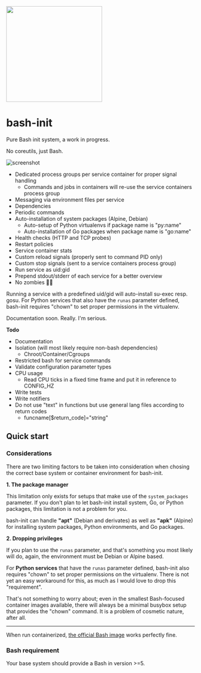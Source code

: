 <img src="https://user-images.githubusercontent.com/2972950/216524472-0b9d50fb-6b36-41e2-8ce0-fa84a537fc45.svg" width="256">

# bash-init

Pure Bash init system, a work in progress.

No coreutils, just Bash.

![screenshot](https://user-images.githubusercontent.com/2972950/216527938-3cd07b6f-e9c5-4d9a-8176-04ef785babfd.png)

- Dedicated process groups per service container for proper signal handling
  - Commands and jobs in containers will re-use the service containers process group
- Messaging via environment files per service
- Dependencies
- Periodic commands
- Auto-installation of system packages (Alpine, Debian)
  - Auto-setup of Python virtualenvs if package name is "py:name"
  - Auto-installation of Go packages when package name is "go:name"
- Health checks (HTTP and TCP probes)
- Restart policies
- Service container stats
- Custom reload signals (properly sent to command PID only)
- Custom stop signals (sent to a service containers process group)
- Run service as uid:gid
- Prepend stdout/stderr of each service for a better overview
- No zombies 🧟‍♂️

Running a service with a predefined uid/gid will auto-install su-exec resp. gosu.
For Python services that also have the `runas` parameter defined, bash-init requires "chown" to set proper permissions in the virtualenv.

Documentation soon. Really. I'm serious.

**Todo**

- Documentation
- Isolation (will most likely require non-bash dependencies)
  - Chroot/Container/Cgroups
- Restricted bash for service commands
- Validate configuration parameter types
- CPU usage
  - Read CPU ticks in a fixed time frame and put it in reference to CONFIG_HZ
- Write tests
- Write notifiers
- Do not use "text" in functions but use general lang files according to return codes
  - funcname[$return_code]="string"

## Quick start

### Considerations

There are two limiting factors to be taken into consideration when chosing the correct base system or container environment for bash-init.

**1\. The package manager**

This limitation only exists for setups that make use of the `system_packages` parameter.
If you don't plan to let bash-init install system, Go, or Python packages, this limitation is not a problem for you.

bash-init can handle **"apt"** (Debian and derivates) as well as **"apk"** (Alpine) for installing system packages, Python environments, and Go packages.

**2\. Dropping privileges**

If you plan to use the `runas` parameter, and that's something you most likely will do, again, the environment must be Debian or Alpine based.

For **Python services** that have the `runas` parameter defined, bash-init also requires "chown" to set proper permissions on the virtualenv.
There is not yet an easy workaround for this, as much as I would love to drop this "requirement".

That's not something to worry about; even in the smallest Bash-focused container images available, there will always be a minimal busybox setup that provides the "chown" command. It is a problem of cosmetic nature, after all.

---

When run containerized, [the official Bash image](https://hub.docker.com/_/bash) works perfectly fine.

### Bash requirement

Your base system should provide a Bash in version >=5.

